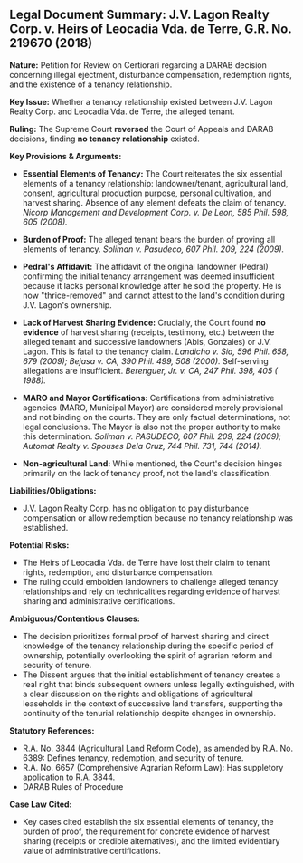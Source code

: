 ## Legal Document Summary: J.V. Lagon Realty Corp. v. Heirs of Leocadia Vda. de Terre, G.R. No. 219670 (2018)

**Nature:** Petition for Review on Certiorari regarding a DARAB decision concerning illegal ejectment, disturbance compensation, redemption rights, and the existence of a tenancy relationship.

**Key Issue:** Whether a tenancy relationship existed between J.V. Lagon Realty Corp. and Leocadia Vda. de Terre, the alleged tenant.

**Ruling:** The Supreme Court **reversed** the Court of Appeals and DARAB decisions, finding **no tenancy relationship** existed.

**Key Provisions & Arguments:**

*   **Essential Elements of Tenancy:** The Court reiterates the six essential elements of a tenancy relationship: landowner/tenant, agricultural land, consent, agricultural production purpose, personal cultivation, and harvest sharing. Absence of any element defeats the claim of tenancy. *Nicorp Management and Development Corp. v. De Leon, 585 Phil. 598, 605 (2008).*

*   **Burden of Proof:** The alleged tenant bears the burden of proving all elements of tenancy. *Soliman v. Pasudeco, 607 Phil. 209, 224 (2009).*

*   **Pedral's Affidavit:** The affidavit of the original landowner (Pedral) confirming the initial tenancy arrangement was deemed insufficient because it lacks personal knowledge after he sold the property. He is now "thrice-removed" and cannot attest to the land's condition during J.V. Lagon's ownership.

*   **Lack of Harvest Sharing Evidence:**  Crucially, the Court found **no evidence** of harvest sharing (receipts, testimony, etc.) between the alleged tenant and successive landowners (Abis, Gonzales) or J.V. Lagon. This is fatal to the tenancy claim. *Landicho v. Sia, 596 Phil. 658, 679 (2009); Bejasa v. CA, 390 Phil. 499, 508 (2000).* Self-serving allegations are insufficient. *Berenguer, Jr. v. CA, 247 Phil. 398, 405 ( 1988).*

*   **MARO and Mayor Certifications:** Certifications from administrative agencies (MARO, Municipal Mayor) are considered merely provisional and not binding on the courts. They are only factual determinations, not legal conclusions. The Mayor is also not the proper authority to make this determination. *Soliman v. PASUDECO, 607 Phil. 209, 224 (2009); Automat Realty v. Spouses Dela Cruz, 744 Phil. 731, 744 (2014).*

*   **Non-agricultural Land:** While mentioned, the Court's decision hinges primarily on the lack of tenancy proof, not the land's classification.

**Liabilities/Obligations:**

*   J.V. Lagon Realty Corp. has no obligation to pay disturbance compensation or allow redemption because no tenancy relationship was established.

**Potential Risks:**

*   The Heirs of Leocadia Vda. de Terre have lost their claim to tenant rights, redemption, and disturbance compensation.
*   The ruling could embolden landowners to challenge alleged tenancy relationships and rely on technicalities regarding evidence of harvest sharing and administrative certifications.

**Ambiguous/Contentious Clauses:**

*   The decision prioritizes formal proof of harvest sharing and direct knowledge of the tenancy relationship during the specific period of ownership, potentially overlooking the spirit of agrarian reform and security of tenure.
*   The Dissent argues that the initial establishment of tenancy creates a real right that binds subsequent owners unless legally extinguished, with a clear discussion on the rights and obligations of agricultural leaseholds in the context of successive land transfers, supporting the continuity of the tenurial relationship despite changes in ownership.

**Statutory References:**

*   R.A. No. 3844 (Agricultural Land Reform Code), as amended by R.A. No. 6389: Defines tenancy, redemption, and security of tenure.
*   R.A. No. 6657 (Comprehensive Agrarian Reform Law): Has suppletory application to R.A. 3844.
*   DARAB Rules of Procedure

**Case Law Cited:**

*   Key cases cited establish the six essential elements of tenancy, the burden of proof, the requirement for concrete evidence of harvest sharing (receipts or credible alternatives), and the limited evidentiary value of administrative certifications.
